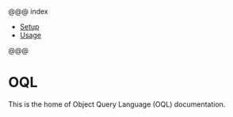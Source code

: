 @@@ index

* [Setup](setup.md)
* [Usage](usage.md)

@@@

OQL
===

This is the home of Object Query Language (OQL) documentation.

